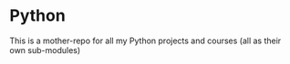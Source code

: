 # Python
This is a mother-repo for all my Python projects and courses (all as their own sub-modules)
